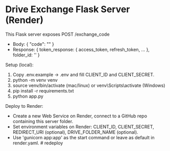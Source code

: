 Drive Exchange Flask Server (Render)
====================================

This Flask server exposes POST /exchange_code
- Body: { "code": "<serverAuthCode from Android app>" }
- Response: { token_response: { access_token, refresh_token, ... }, folder_id: '<drive folder id>' }

Setup (local):
1. Copy .env.example -> .env and fill CLIENT_ID and CLIENT_SECRET.
2. python -m venv venv
3. source venv/bin/activate   (mac/linux)  or  venv\Scripts\activate (Windows)
4. pip install -r requirements.txt
5. python app.py

Deploy to Render:
- Create a new Web Service on Render, connect to a GitHub repo containing this server folder.
- Set environment variables on Render: CLIENT_ID, CLIENT_SECRET, REDIRECT_URI (optional), DRIVE_FOLDER_NAME (optional).
- Use 'gunicorn app:app' as the start command or leave as default in render.yaml.
#   r e d e p l o y  
 